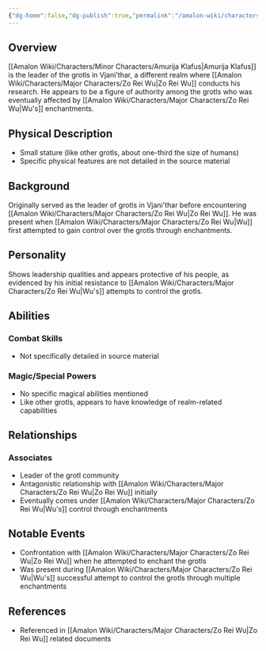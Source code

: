 ```yaml
---
{"dg-home":false,"dg-publish":true,"permalink":"/amalon-wiki/characters/minor-characters/amurija-klafus/","dgPassFrontmatter":true,"noteIcon":""}
---
```


## Overview
[[Amalon Wiki/Characters/Minor Characters/Amurija Klafus\|Amurija Klafus]] is the leader of the grotls in Vjani'thar, a different realm where [[Amalon Wiki/Characters/Major Characters/Zo Rei Wu\|Zo Rei Wu]] conducts his research. He appears to be a figure of authority among the grotls who was eventually affected by [[Amalon Wiki/Characters/Major Characters/Zo Rei Wu\|Wu's]] enchantments.

## Physical Description
- Small stature (like other grotls, about one-third the size of humans)
- Specific physical features are not detailed in the source material

## Background
Originally served as the leader of grotls in Vjani'thar before encountering [[Amalon Wiki/Characters/Major Characters/Zo Rei Wu\|Zo Rei Wu]]. He was present when [[Amalon Wiki/Characters/Major Characters/Zo Rei Wu\|Wu]] first attempted to gain control over the grotls through enchantments.

## Personality
Shows leadership qualities and appears protective of his people, as evidenced by his initial resistance to [[Amalon Wiki/Characters/Major Characters/Zo Rei Wu\|Wu's]] attempts to control the grotls.

## Abilities
### Combat Skills
- Not specifically detailed in source material

### Magic/Special Powers
- No specific magical abilities mentioned
- Like other grotls, appears to have knowledge of realm-related capabilities

## Relationships
### Associates
- Leader of the grotl community
- Antagonistic relationship with [[Amalon Wiki/Characters/Major Characters/Zo Rei Wu\|Zo Rei Wu]] initially
- Eventually comes under [[Amalon Wiki/Characters/Major Characters/Zo Rei Wu\|Wu's]] control through enchantments

## Notable Events
- Confrontation with [[Amalon Wiki/Characters/Major Characters/Zo Rei Wu\|Zo Rei Wu]] when he attempted to enchant the grotls
- Was present during [[Amalon Wiki/Characters/Major Characters/Zo Rei Wu\|Wu's]] successful attempt to control the grotls through multiple enchantments

## References
- Referenced in [[Amalon Wiki/Characters/Major Characters/Zo Rei Wu\|Zo Rei Wu]] related documents